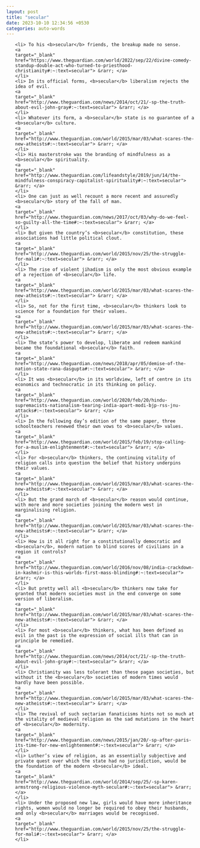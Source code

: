 ```yaml
---
layout: post
title: "secular"
date: 2023-10-10 12:34:56 +0530
categories: auto-words
---
```

<ol>

    <li> To his <b>secular</b> friends, the breakup made no sense.
    <a 
    target="_blank" 
    href="https://www.theguardian.com/world/2022/sep/22/divine-comedy-standup-double-act-who-turned-to-priesthood-christianity#:~:text=secular"> &rarr; </a>
    </li>
    <li> In its official forms, <b>secular</b> liberalism rejects the idea of evil.
    <a 
    target="_blank" 
    href="http://www.theguardian.com/news/2014/oct/21/-sp-the-truth-about-evil-john-gray#:~:text=secular"> &rarr; </a>
    </li>
    <li> Whatever its form, a <b>secular</b> state is no guarantee of a <b>secular</b> culture.
    <a 
    target="_blank" 
    href="http://www.theguardian.com/world/2015/mar/03/what-scares-the-new-atheists#:~:text=secular"> &rarr; </a>
    </li>
    <li> His masterstroke was the branding of mindfulness as a <b>secular</b> spirituality.
    <a 
    target="_blank" 
    href="http://www.theguardian.com/lifeandstyle/2019/jun/14/the-mindfulness-conspiracy-capitalist-spirituality#:~:text=secular"> &rarr; </a>
    </li>
    <li> One can just as well recount a more recent and assuredly <b>secular</b> story of the fall of man.
    <a 
    target="_blank" 
    href="http://www.theguardian.com/news/2017/oct/03/why-do-we-feel-so-guilty-all-the-time#:~:text=secular"> &rarr; </a>
    </li>
    <li> But given the country’s <b>secular</b> constitution, these associations had little political clout.
    <a 
    target="_blank" 
    href="http://www.theguardian.com/world/2015/nov/25/the-struggle-for-mali#:~:text=secular"> &rarr; </a>
    </li>
    <li> The rise of violent jihadism is only the most obvious example of a rejection of <b>secular</b> life.
    <a 
    target="_blank" 
    href="http://www.theguardian.com/world/2015/mar/03/what-scares-the-new-atheists#:~:text=secular"> &rarr; </a>
    </li>
    <li> So, not for the first time, <b>secular</b> thinkers look to science for a foundation for their values.
    <a 
    target="_blank" 
    href="http://www.theguardian.com/world/2015/mar/03/what-scares-the-new-atheists#:~:text=secular"> &rarr; </a>
    </li>
    <li> The state’s power to develop, liberate and redeem mankind became the foundational <b>secular</b> faith.
    <a 
    target="_blank" 
    href="http://www.theguardian.com/news/2018/apr/05/demise-of-the-nation-state-rana-dasgupta#:~:text=secular"> &rarr; </a>
    </li>
    <li> It was <b>secular</b> in its worldview, left of centre in its economics and technocratic in its thinking on policy.
    <a 
    target="_blank" 
    href="http://www.theguardian.com/world/2020/feb/20/hindu-supremacists-nationalism-tearing-india-apart-modi-bjp-rss-jnu-attacks#:~:text=secular"> &rarr; </a>
    </li>
    <li> In the following day’s edition of the same paper, three schoolteachers renewed their own vows to <b>secular</b> values.
    <a 
    target="_blank" 
    href="http://www.theguardian.com/world/2015/feb/19/stop-calling-for-a-muslim-enlightenment#:~:text=secular"> &rarr; </a>
    </li>
    <li> For <b>secular</b> thinkers, the continuing vitality of religion calls into question the belief that history underpins their values.
    <a 
    target="_blank" 
    href="http://www.theguardian.com/world/2015/mar/03/what-scares-the-new-atheists#:~:text=secular"> &rarr; </a>
    </li>
    <li> But the grand march of <b>secular</b> reason would continue, with more and more societies joining the modern west in marginalising religion.
    <a 
    target="_blank" 
    href="http://www.theguardian.com/world/2015/mar/03/what-scares-the-new-atheists#:~:text=secular"> &rarr; </a>
    </li>
    <li> How is it all right for a constitutionally democratic and <b>secular</b>, modern nation to blind scores of civilians in a region it controls?
    <a 
    target="_blank" 
    href="http://www.theguardian.com/world/2016/nov/08/india-crackdown-in-kashmir-is-this-worlds-first-mass-blinding#:~:text=secular"> &rarr; </a>
    </li>
    <li> But pretty well all <b>secular</b> thinkers now take for granted that modern societies must in the end converge on some version of liberalism.
    <a 
    target="_blank" 
    href="http://www.theguardian.com/world/2015/mar/03/what-scares-the-new-atheists#:~:text=secular"> &rarr; </a>
    </li>
    <li> For most <b>secular</b> thinkers, what has been defined as evil in the past is the expression of social ills that can in principle be remedied.
    <a 
    target="_blank" 
    href="http://www.theguardian.com/news/2014/oct/21/-sp-the-truth-about-evil-john-gray#:~:text=secular"> &rarr; </a>
    </li>
    <li> Christianity was less tolerant than these pagan societies, but without it the <b>secular</b> societies of modern times would hardly have been possible.
    <a 
    target="_blank" 
    href="http://www.theguardian.com/world/2015/mar/03/what-scares-the-new-atheists#:~:text=secular"> &rarr; </a>
    </li>
    <li> The revival of such sectarian fanaticisms hints not so much at the vitality of medieval religion as the sad mutations in the heart of <b>secular</b> modernity.
    <a 
    target="_blank" 
    href="http://www.theguardian.com/news/2015/jan/20/-sp-after-paris-its-time-for-new-enlightenment#:~:text=secular"> &rarr; </a>
    </li>
    <li> Luther’s view of religion, as an essentially subjective and private quest over which the state had no jurisdiction, would be the foundation of the modern <b>secular</b> ideal.
    <a 
    target="_blank" 
    href="http://www.theguardian.com/world/2014/sep/25/-sp-karen-armstrong-religious-violence-myth-secular#:~:text=secular"> &rarr; </a>
    </li>
    <li> Under the proposed new law, girls would have more inheritance rights, women would no longer be required to obey their husbands, and only <b>secular</b> marriages would be recognised.
    <a 
    target="_blank" 
    href="http://www.theguardian.com/world/2015/nov/25/the-struggle-for-mali#:~:text=secular"> &rarr; </a>
    </li>